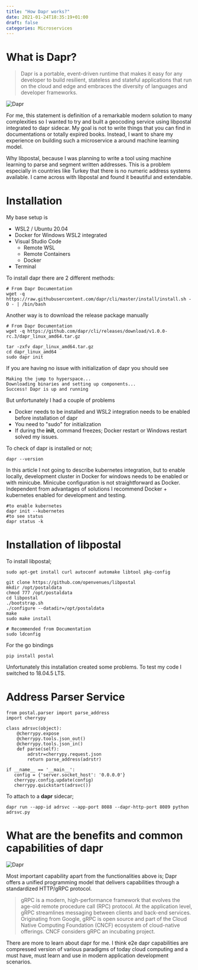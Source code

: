 ```yaml
---
title: "How Dapr works?"
date: 2021-01-24T18:35:19+01:00
draft: false
categories: Microservices
---
```


# What is Dapr?

> Dapr is a portable, event-driven runtime that makes it easy for any developer to build resilient, stateless and stateful applications that run on the cloud and edge and embraces the diversity of languages and developer frameworks.

![Dapr](../../dapr.png "Dapr Architecture")

For me, this statement is definition of a remarkable modern solution to many complexities so I wanted to try and built a geocoding service using libpostal integrated to dapr sidecar. My goal is not to write things that you can find in documentations or totally expired books. Instead, I want to share my experience on building such a microservice a around machine learning model.

Why libpostal, because I was planning to write a tool using machine learning to parse and segment written addresses. This is a problem especially in countries like Turkey that there is no numeric address systems available. I came across with libpostal and found it beautiful and extendable. 


# Installation 

My base setup is 
- WSL2 / Ubuntu 20.04
- Docker for Windows WSL2 integrated
- Visual Studio Code
    - Remote WSL
    - Remote Containers 
    - Docker
- Terminal 

To install dapr there are 2 different methods:

```
# From Dapr Documentation 
wget -q https://raw.githubusercontent.com/dapr/cli/master/install/install.sh -O - | /bin/bash
```
Another way is to download the release package manually


```
# From Dapr Documentation 
wget -q https://github.com/dapr/cli/releases/download/v1.0.0-rc.3/dapr_linux_amd64.tar.gz

tar -zxfv dapr_linux_amd64.tar.gz
cd dapr_linux_amd64
sudo dapr init
```

If you are having  no issue with initialization of dapr you should see

```
Making the jump to hyperspace...
Downloading binaries and setting up components...
Success! Dapr is up and running
```

But unfortunately I had a couple of problems

- Docker needs to be installed and WSL2 integration needs to be enabled before installation of dapr
- You need to "sudo" for initialization
- If during the **init**, command freezes; Docker restart or Windows restart solved my issues. 

To check of dapr is installed or not;

```
dapr --version
```

In this article I not going to describe kubernetes integration, but to enable locally, development cluster in Docker for windows needs to be enabled or with minicube. Minicube configuration is not straightforward as Docker. Independent from advantages of solutions I recommend Docker + kubernetes enabled for development and testing. 

```
#to enable kubernetes
dapr init --kubernetes
#to see status
dapr status -k
```
# Installation of libpostal

To install libpostal;

```
sudo apt-get install curl autoconf automake libtool pkg-config

git clone https://github.com/openvenues/libpostal
mkdir /opt/postaldata
chmod 777 /opt/postaldata
cd libpostal
./bootstrap.sh
./configure --datadir=/opt/postaldata
make
sudo make install

# Recommended from Documentation
sudo ldconfig
```

For the go bindings

```
pip install postal
```

Unfortunately this installation created some problems. To test my code I switched to 18.04.5 LTS.

# Address Parser Service

```
from postal.parser import parse_address
import cherrypy

class adrsvc(object):
    @cherrypy.expose
    @cherrypy.tools.json_out()
    @cherrypy.tools.json_in()
    def parse(self):
        adrstr=cherrypy.request.json
        return parse_address(adrstr)

if __name__ == '__main__':
   config = {'server.socket_host': '0.0.0.0'}
   cherrypy.config.update(config)
   cherrypy.quickstart(adrsvc())

```


To attach to a **dapr** sidecar;

```
dapr run --app-id adrsvc --app-port 8088 --dapr-http-port 8089 python adrsvc.py
```

# What are the benefits and common capabilities of dapr

![Dapr](../../daprbb.png "Dapr Building Blocks")

Most important capability apart from the functionalities above is; Dapr offers a unified programming model that delivers capabilities through a standardized HTTP/gRPC protocol.

>gRPC is a modern, high-performance framework that evolves the age-old remote procedure call (RPC) protocol. At the application level, gRPC streamlines messaging between clients and back-end services. Originating from Google, gRPC is open source and part of the Cloud Native Computing Foundation (CNCF) ecosystem of cloud-native offerings. CNCF considers gRPC an incubating project. 

There are more to learn about dapr for me. I think e2e dapr capabilities are compressed version of various paradigms of today cloud computing and a must have, must learn and use in modern application development scenarios. 

